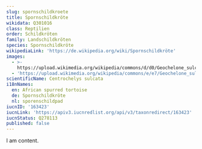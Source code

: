 ```yaml
---
slug: spornschildkroete
title: Spornschildkröte
wikidata: Q301016
class: Reptilien
order: Schildkröten
family: Landschildkröten
species: Spornschildkröte
wikipediaLink: 'https://de.wikipedia.org/wiki/Spornschildkröte'
images:
  - >-
    https://upload.wikimedia.org/wikipedia/commons/d/d0/Geochelone_sulcata_-Oakland_Zoo_-feeding-8a.jpg
  - 'https://upload.wikimedia.org/wikipedia/commons/e/e7/Geochelone_sulcata.jpg'
scientificName: Centrochelys sulcata
i18nNames:
  en: African spurred tortoise
  de: Spornschildkröte
  nl: sporenschildpad
iucnID: '163423'
iucnLink: 'https://apiv3.iucnredlist.org/api/v3/taxonredirect/163423'
iucnStatus: Q278113
published: false
---
```


I am content.
